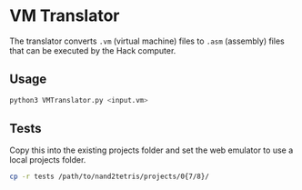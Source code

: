 # VM Translator

The translator converts `.vm` (virtual machine) files to `.asm` (assembly) files that can be executed by the Hack computer.

## Usage

```bash
python3 VMTranslator.py <input.vm>
```

## Tests

Copy this into the existing projects folder and set the web emulator to use a local projects folder.

```bash
cp -r tests /path/to/nand2tetris/projects/0{7/8}/
```